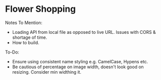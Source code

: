 # Flower Shopping

Notes To Mention:
* Loading API from local file as opposed to live URL. Issues with CORS & shortage of time.
* How to build.


To-Do:
* Ensure using consistent name styling e.g. CamelCase, Hypens etc.
* Be cautious of percentage on image width, doesn't look good on resizing. Consider min widthing it.